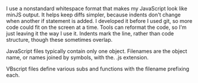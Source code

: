 I use a nonstandard whitespace format that makes my JavaScript look like minJS output. It helps keep diffs simpler, because indents don't change when another if statement is added. I developed it before I used git, so more code could fit on the screen at a time. Tools can reformat the code, so I'm just leaving it the way I use it. Indents mark the line, rather than code structure, though these sometimes overlap. 

JavaScript files typically contain only one object. Filenames are the object name, or names joined by symbols, with the. .js extension. 

VBscript files define various subs and functions with the filename prefixing each. 

